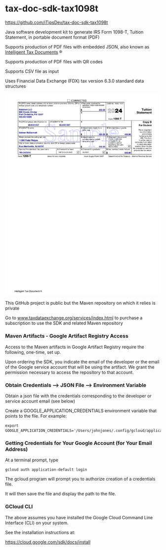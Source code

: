 # tax-doc-sdk-tax1098t

https://github.com/iTipsDev/tax-doc-sdk-tax1098t

Java software development kit to generate IRS Form 1098-T, Tuition Statement, in portable document format (PDF)

Supports production of PDF files with embedded JSON, also known as [Intelligent Tax Documents](https://www.taxdataexchange.org/intelligent) :registered:

Supports production of PDF files with QR codes

Supports CSV file as input

Uses Financial Data Exchange (FDX) tax version 6.3.0 standard data structures

<img alt="Sample Form" src="output/company1/000001/000001.download.png" width="850"/>

This GitHub project is public but the Maven repository on which it relies is private

Go to www.taxdataexchange.org/services/index.html to purchase a subscription to use the SDK and related Maven repository


### Maven Artifacts - Google Artifact Registry Access

Access to the Maven artifacts in Google Artifact Registry require the following, one-time, set up.

Upon ordering the SDK, you indicate the email of the developer or the email of the Google service account that will be using the artifact. We grant the permission necessary to access the repository to that account.



### Obtain Credentials --> JSON File --> Environment Variable
 
Obtain a json file with the credentials corresponding to the developer or service account email (see below)
 
Create a GOOGLE_APPLICATION_CREDENTIALS environment variable that points to the file. For example:

```
export GOOGLE_APPLICATION_CREDENTIALS='/Users/johnjones/.config/gcloud/application_default_credentials.json'
```

### Getting Credentials for Your Google Account (for Your Email Address)

At a terminal prompt, type

```
gcloud auth application-default login
```

The gcloud program will prompt you to authorize creation of a credentials file. 

It will then save the file and display the path to the file.


### GCloud CLI 

The above assumes you have installed the Google Cloud Command Line Interface (CLI) on your system.

See the installation instructions at:

https://cloud.google.com/sdk/docs/install


